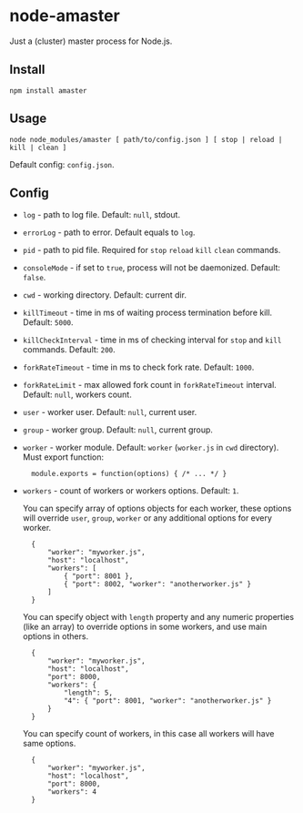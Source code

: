 # node-amaster

Just a (cluster) master process for Node.js.

## Install

    npm install amaster

## Usage

    node node_modules/amaster [ path/to/config.json ] [ stop | reload | kill | clean ]

Default config: `config.json`.

## Config

* `log` - path to log file. Default: `null`, stdout.
* `errorLog` - path to error. Default equals to `log`.
* `pid` - path to pid file. Required for `stop` `reload` `kill` `clean` commands.
* `consoleMode` - if set to `true`, process will not be daemonized. Default: `false`.
* `cwd` - working directory. Default: current dir.
* `killTimeout` - time in ms of waiting process termination before kill. Default: `5000`.
* `killCheckInterval` - time in ms of checking interval for `stop` and `kill` commands. Default: `200`.
* `forkRateTimeout` - time in ms to check fork rate. Default: `1000`.
* `forkRateLimit` - max allowed fork count in `forkRateTimeout` interval. Default: `null`, workers count.
* `user` - worker user. Default: `null`, current user.
* `group` - worker group. Default: `null`, current group.
* `worker` - worker module. Default: `worker` (`worker.js` in `cwd` directory). Must export function:

        module.exports = function(options) { /* ... */ }
    
* `workers` - count of workers or workers options. Default: `1`.
    
    You can specify array of options objects for each worker, these options will override `user`, `group`, `worker` or any additional options for every worker.
        
        {
            "worker": "myworker.js",
            "host": "localhost",
            "workers": [
                { "port": 8001 },
                { "port": 8002, "worker": "anotherworker.js" }
            ]
        }
    
    You can specify object with `length` property and any numeric properties (like an array) to override options in some workers, and use main options in others.
    
        {
            "worker": "myworker.js",
            "host": "localhost",
            "port": 8000,
            "workers": {
                "length": 5,
                "4": { "port": 8001, "worker": "anotherworker.js" }
            }
        }

    You can specify count of workers, in this case all workers will have same options.
    
        {
            "worker": "myworker.js",
            "host": "localhost",
            "port": 8000,
            "workers": 4
        }
